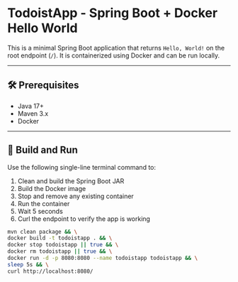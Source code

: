 # TodoistApp - Spring Boot + Docker Hello World

This is a minimal Spring Boot application that returns `Hello, World!` on the root endpoint (`/`). It is containerized using Docker and can be run locally.

---

## 🛠 Prerequisites

- Java 17+
- Maven 3.x
- Docker

---

## 🚀 Build and Run

Use the following single-line terminal command to:

1. Clean and build the Spring Boot JAR
2. Build the Docker image
3. Stop and remove any existing container
4. Run the container
5. Wait 5 seconds
6. Curl the endpoint to verify the app is working

```bash
mvn clean package && \
docker build -t todoistapp . && \
docker stop todoistapp || true && \
docker rm todoistapp || true && \
docker run -d -p 8080:8080 --name todoistapp todoistapp && \
sleep 5s && \
curl http://localhost:8080/

